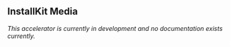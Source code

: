 ## InstallKit Media

*This accelerator is currently in development and no documentation exists currently.*
